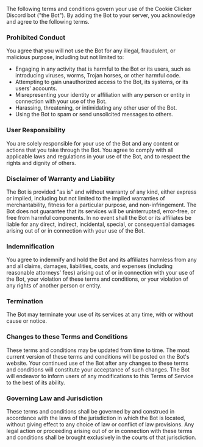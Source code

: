 The following terms and conditions govern your use of the Cookie Clicker Discord bot ("the Bot"). By adding the Bot to your server, you acknowledge and agree to the following terms.

### Prohibited Conduct
You agree that you will not use the Bot for any illegal, fraudulent, or malicious purpose, including but not limited to:
- Engaging in any activity that is harmful to the Bot or its users, such as introducing viruses, worms, Trojan horses, or other harmful code.
- Attempting to gain unauthorized access to the Bot, its systems, or its users' accounts.
- Misrepresenting your identity or affiliation with any person or entity in connection with your use of the Bot.
- Harassing, threatening, or intimidating any other user of the Bot.
- Using the Bot to spam or send unsolicited messages to others.

### User Responsibility
You are solely responsible for your use of the Bot and any content or actions that you take through the Bot. You agree to comply with all applicable laws and regulations in your use of the Bot, and to respect the rights and dignity of others.

### Disclaimer of Warranty and Liability
The Bot is provided "as is" and without warranty of any kind, either express or implied, including but not limited to the implied warranties of merchantability, fitness for a particular purpose, and non-infringement. The Bot does not guarantee that its services will be uninterrupted, error-free, or free from harmful components. In no event shall the Bot or its affiliates be liable for any direct, indirect, incidental, special, or consequential damages arising out of or in connection with your use of the Bot.

### Indemnification
You agree to indemnify and hold the Bot and its affiliates harmless from any and all claims, damages, liabilities, costs, and expenses (including reasonable attorneys' fees) arising out of or in connection with your use of the Bot, your violation of these terms and conditions, or your violation of any rights of another person or entity.

### Termination
The Bot may terminate your use of its services at any time, with or without cause or notice.

### Changes to these Terms and Conditions
These terms and conditions may be updated from time to time. The most current version of these terms and conditions will be posted on the Bot's website. Your continued use of the Bot after any changes to these terms and conditions will constitute your acceptance of such changes. The Bot will endeavor to inform users of any modifications to this Terms of Service to the best of its ability.

### Governing Law and Jurisdiction
These terms and conditions shall be governed by and construed in accordance with the laws of the jurisdiction in which the Bot is located, without giving effect to any choice of law or conflict of law provisions. Any legal action or proceeding arising out of or in connection with these terms and conditions shall be brought exclusively in the courts of that jurisdiction.